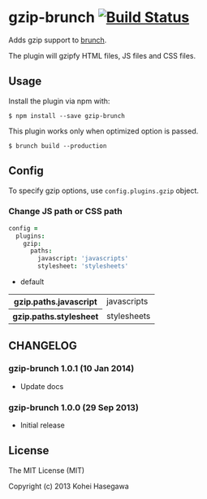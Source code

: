 # gzip-brunch [![Build Status](https://secure.travis-ci.org/banyan/gzip-brunch.png?branch=master)](http://travis-ci.org/banyan/gzip-brunch)

Adds gzip support to [brunch](http://brunch.io).

The plugin will gzipfy HTML files, JS files and CSS files.

## Usage

Install the plugin via npm with:

```
$ npm install --save gzip-brunch
```

This plugin works only when optimized option is passed.

```
$ brunch build --production
```

## Config

To specify gzip options, use `config.plugins.gzip` object.

### Change JS path or CSS path

```coffeescript
config =
  plugins:
    gzip:
      paths:
        javascript: 'javascripts'
        stylesheet: 'stylesheets'
```

* default

<table>
  <tr>
    <th>gzip.paths.javascript</th>
    <td>javascripts</td>
  </tr>
  <tr>
    <th>gzip.paths.stylesheet</th>
    <td>stylesheets</td>
  </tr>
</table>

## CHANGELOG

### gzip-brunch 1.0.1 (10 Jan 2014)

* Update docs

### gzip-brunch 1.0.0 (29 Sep 2013)

* Initial release

## License

The MIT License (MIT)

Copyright (c) 2013 Kohei Hasegawa
